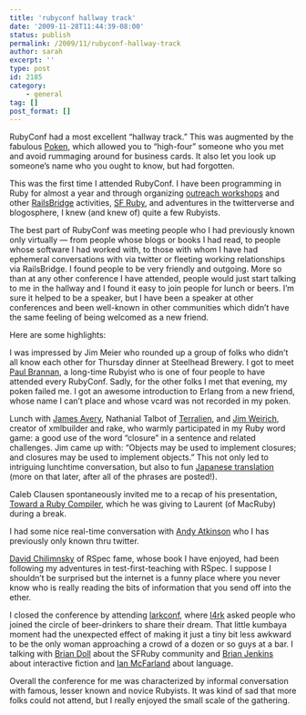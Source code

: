 ```yaml
---
title: 'rubyconf hallway track'
date: '2009-11-28T11:44:39-08:00'
status: publish
permalink: /2009/11/rubyconf-hallway-track
author: sarah
excerpt: ''
type: post
id: 2185
category:
    - general
tag: []
post_format: []
---
```

RubyConf had a most excellent “hallway track.” This was augmented by the fabulous [Poken](http://en.wikipedia.org/wiki/Poken), which allowed you to “high-four” someone who you met and avoid rummaging around for business cards. It also let you look up someone’s name who you ought to know, but had forgotten.

This was the first time I attended RubyConf. I have been programming in Ruby for almost a year and through organizing [outreach workshops](http://sfrubyworkshops.com/) and other [RailsBridge](http://railsbridge.org/) activities, [SF Ruby](http://www.meetup.com/sfruby/), and adventures in the twitterverse and blogosphere, I knew (and knew of) quite a few Rubyists.

The best part of RubyConf was meeting people who I had previously known only virtually — from people whose blogs or books I had read, to people whose software I had worked with, to those with whom I have had ephemeral conversations with via twitter or fleeting working relationships via RailsBridge. I found people to be very friendly and outgoing. More so than at any other conference I have attended, people would just start talking to me in the hallway and I found it easy to join people for lunch or beers. I’m sure it helped to be a speaker, but I have been a speaker at other conferences and been well-known in other communities which didn’t have the same feeling of being welcomed as a new friend.

Here are some highlights:

I was impressed by Jim Meier who rounded up a group of folks who didn’t all know each other for Thursday dinner at Steelhead Brewery. I got to meet [Paul Brannan](http://twitter.com/paul_brannan), a long-time Rubyist who is one of four people to have attended every RubyConf. Sadly, for the other folks I met that evening, my poken failed me. I got an awesome introduction to Erlang from a new friend, whose name I can’t place and whose vcard was not recorded in my poken.

Lunch with [James Avery](http://twitter.com/averyj), Nathanial Talbot of [Terralien](http://terralien.com/), and [Jim Weirich](http://twitter.com/jimweirich), creator of xmlbuilder and rake, who warmly participated in my Ruby word game: a good use of the word “closure” in a sentence and related challenges. Jim came up with: “Objects may be used to implement closures; and closures may be used to implement objects.” This not only led to intriguing lunchtime conversation, but also to fun [Japanese translation](https://www.mightyverse.com/media/e426e144-80bc-4394-837c-b5461da4bb82) (more on that later, after all of the phrases are posted!).

Caleb Clausen spontaneously invited me to a recap of his presentation, [Toward a Ruby Compiler](http://rubyconf.org/talks/84-towards-a-ruby-compiler), which he was giving to Laurent (of MacRuby) during a break.

I had some nice real-time conversation with [Andy Atkinson](http://twitter.com/webandy) who I has previously only known thru twitter.

[David Chilimnsky](http://blog.davidchelimsky.net/) of RSpec fame, whose book I have enjoyed, had been following my adventures in test-first-teaching with RSpec. I suppose I shouldn’t be surprised but the internet is a funny place where you never know who is really reading the bits of information that you send off into the ether.

I closed the conference by attending [larkconf](http://twitter.com/#search?q=larkconf), where [l4rk](http://twitter.com/l4rk) asked people who joined the circle of beer-drinkers to share their dream. That little kumbaya moment had the unexpected effect of making it just a tiny bit less awkward to be the only woman approaching a crowd of a dozen or so guys at a bar. I talking with [Brian Doll](http://twitter.com/briandoll) about the SFRuby community and [Brian Jenkins](http://twitter.com/bonkydog) about interactive fiction and [Ian McFarland](http://twitter.com/imf) about language.

Overall the conference for me was characterized by informal conversation with famous, lesser known and novice Rubyists. It was kind of sad that more folks could not attend, but I really enjoyed the small scale of the gathering.